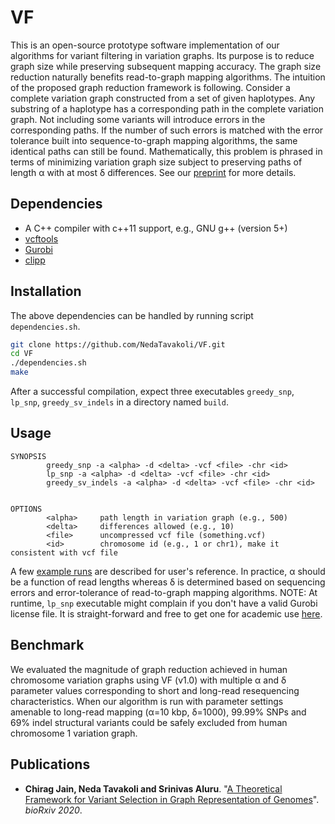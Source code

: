 VF
========================================================================

This is an open-source prototype software implementation of our algorithms for variant filtering in variation graphs. Its purpose is to reduce graph size while preserving subsequent mapping accuracy. The graph size reduction naturally benefits read-to-graph mapping algorithms. The intuition of the proposed graph reduction framework is following. Consider a complete variation graph constructed from a set of given haplotypes. Any substring of a haplotype has a corresponding path in the complete variation graph. Not including some variants will introduce errors in the corresponding paths. If the number of such errors is matched with the error tolerance built into sequence-to-graph mapping algorithms, the same identical paths can still be found. Mathematically, this problem is phrased in terms of minimizing variation graph size subject to preserving paths of length α with at most δ differences. See our [preprint](https://www.doi.org) for more details. 

## Dependencies
- A C++ compiler with c++11 support, e.g., GNU g++ (version 5+)
- [vcftools](https://vcftools.github.io/)
- [Gurobi](https://www.gurobi.com)
- [clipp](https://github.com/muellan/clipp)

## Installation
The above dependencies can be handled by running script `dependencies.sh`.
```sh
git clone https://github.com/NedaTavakoli/VF.git
cd VF
./dependencies.sh
make
```

After a successful compilation, expect three executables `greedy_snp`, `lp_snp`, `greedy_sv_indels` in a directory named `build`. 

## Usage
```
SYNOPSIS
        greedy_snp -a <alpha> -d <delta> -vcf <file> -chr <id>
        lp_snp -a <alpha> -d <delta> -vcf <file> -chr <id>
        greedy_sv_indels -a <alpha> -d <delta> -vcf <file> -chr <id>


OPTIONS
        <alpha>     path length in variation graph (e.g., 500)
        <delta>     differences allowed (e.g., 10)
        <file>      uncompressed vcf file (something.vcf)
        <id>        chromosome id (e.g., 1 or chr1), make it consistent with vcf file
```

A few [example runs](examples) are described for user's reference. In practice, α should be a function of read lengths whereas δ is determined based on sequencing errors and error-tolerance of read-to-graph mapping algorithms. NOTE: At runtime, `lp_snp` executable might complain if you don't have a valid Gurobi license file. It is straight-forward and free to get one for academic use [here](https://www.gurobi.com/downloads/end-user-license-agreement-academic).

## Benchmark

We evaluated the magnitude of graph reduction achieved in human chromosome variation graphs using VF (v1.0) with multiple α and δ parameter values corresponding to short and long-read resequencing characteristics. When our algorithm is run with parameter settings amenable to long-read mapping (α=10 kbp, δ=1000), 99.99% SNPs and 69% indel structural variants could be safely excluded from human chromosome 1 variation graph.

## Publications

- **Chirag Jain, Neda Tavakoli and Srinivas Aluru**. "[A Theoretical Framework for Variant Selection in Graph Representation of Genomes](https://www.doi.org)". *bioRxiv 2020*.
